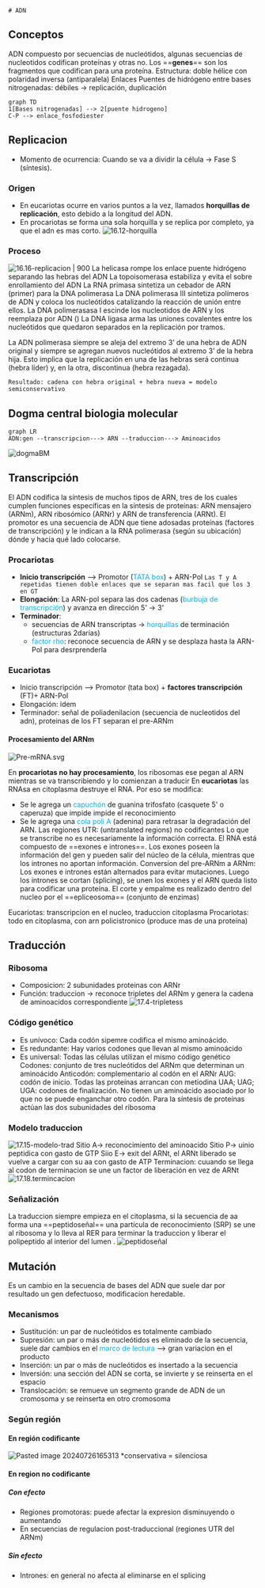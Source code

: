 	# ADN
## Conceptos
ADN compuesto por secuencias de nucleótidos, algunas secuencias de nucleotidos codifican proteínas y otras no.
Los ==**genes**== son los fragmentos que codifican para una proteína.
Estructura: doble hélice con polaridad inversa (antiparalela)
Enlaces
Puentes de hidrógeno entre bases nitrogenadas: débiles -> replicación, duplicación
```mermaid
graph TD 
1[Bases nitrogenadas] --> 2[puente hidrogeno]
C-P --> enlace_fosfodiester

```
## Replicacion
- Momento de ocurrencia: Cuando se va a dividir la célula -> Fase S (síntesis). 
### Origen
- En eucariotas ocurre en varios puntos a la vez, llamados **horquillas de replicación**, esto debido a la longitud del ADN. 
- En procariotas se forma una sola horquilla y se replica por completo, ya que el adn es mas corto.
![16.12-horquilla](attachments/16.12-horquilla.png)

### Proceso
![16.16-replicacion | 900](attachments/16.16-replicacion.png)
La helicasa rompe los enlace puente hidrógeno separando las hebras del ADN
La topoisomerasa estabiliza y evita el sobre enrollamiento del ADN
La RNA primasa sintetiza un cebador de ARN (primer) para la DNA polimerasa
La DNA polimerasa III sintetiza polímeros de ADN y coloca los nucleótidos catalizando la
reacción de unión entre ellos.
La DNA polimerasasa I escinde los nucleotidos de ARN y los reemplaza por ADN ([](../1%20Bioquimica/Biomoleculas.md#Tabla%20comparativa||Comparación))
La DNA ligasa arma las uniones covalentes entre los nucleótidos que quedaron separados
en la replicación por tramos.

La ADN polimerasa siempre se aleja del extremo 3’ de una hebra de ADN original y siempre se
agregan nuevos nucleótidos al extremo 3’ de la hebra hija. Esto implica que la replicación en
una de las hebras será continua (hebra líder) y, en la otra, discontinua (hebra rezagada).

	Resultado: cadena con hebra original + hebra nueva = modelo semiconservativo


## Dogma central biologia molecular
```mermaid
graph LR
ADN:gen --transcripcion---> ARN --traduccion---> Aminoacidos
```
![dogmaBM](attachments/dogmaBM.png)
## Transcripción
El ADN codifica la síntesis de muchos tipos de ARN, tres de los cuales cumplen funciones específicas en la síntesis de proteínas: ARN mensajero (ARNm), ARN ribosómico (ARNr) y ARN de transferencia (ARNt).
El promotor es una secuencia de ADN que tiene adosadas proteínas (factores de transcripción) y le indican a la RNA polimerasa (según su ubicación) dónde y hacia qué lado colocarse.
### Procariotas
- **Inicio transcripción** --> Promotor (<font color="#00b0f0">TATA box</font>) + ARN-Pol
	`Las T y A repetidas tienen doble enlaces que se separan mas facil que los 3 en GT`
- **Elongación**:  La ARN-pol separa las dos cadenas (<font color="#00b0f0">burbuja de transcripción</font>) y avanza en dirección 5' -> 3'
- **Terminador**:
	- secuencias de ARN transcriptas -> <font color="#00b0f0">horquillas</font> de terminación (estructuras 2darias)
	- <font color="#00b0f0">factor rho</font>: reconoce secuencia de ARN y se desplaza hasta la ARN-Pol para desrprenderla

### Eucariotas
- Inicio transcripción --> Promotor (tata box) + **factores transcripción** (FT)+ ARN-Pol 
- Elongación: idem
- Terminador: señal de poliadenilacion (secuencia de nucleotidos del adn), proteinas de los FT separan el pre-ARNm
#### Procesamiento del ARNm
![Pre-mRNA.svg](attachments/Pre-mRNA.svg.png)

En **procariotas no hay procesamiento**, los ribosomas ese pegan al ARN mientras se va transcribiendo y lo comienzan a traducir
En **eucariotas** las RNAsa en citoplasma destruye el RNA. Por eso se modifica:
- Se le agrega un <font color="#00b0f0">capuchón</font> de guanina trifosfato (casquete 5' o caperuza) que impide impide el reconocimiento
- Se le agrega una <font color="#00b0f0">cola poli A</font> (adenina) para retrasar la degradación del ARN.
Las regiones UTR: (untranslated regions) no codificantes
Lo que se transcribe no es necesariamente la información correcta. El RNA está compuesto de ==exones e intrones==. 
Los exones poseen la información del gen y pueden salir del núcleo de la célula, mientras que los intrones no aportan información. 
Conversion del pre-ARNm a ARNm: Los exones e intrones están alternados para evitar mutaciones. Luego los intrones se cortan (splicing), se unen los exones y el ARN queda listo para codificar una proteína. 
El corte y empalme es realizado dentro del nucleo por el ==epliceosoma== (conjunto de enzimas)

Eucariotas: transcripcion en el nucleo, traduccion citoplasma
Procariotas: todo en citoplasma, con arn policistronico (produce mas de una proteína)

## Traducción
### Ribosoma
- Composicion: 2 subunidades proteinas con ARNr
- Función: traduccion -> reconoce tripletes del ARNm y genera la cadena de aminoacidos correspondiente
![17.4-tripletess](attachments/17.4-tripletess.png)
### Código genético
 - Es unívoco: Cada codón sipemre codifica el mismo aminoácido.
 - Es redundante: Hay varios codones que llevan al mismo aminoácido
 - Es universal: Todas las células utilizan el mismo código genético
Codones: conjunto de tres nucleótidos del ARNm que determinan un aminoácido
Anticodón: complementario al codón en el ARNr
AUG: codón de inicio. Todas las proteínas arrancan con metiodina
UAA; UAG; UGA: codones de finalización. No tienen un aminoácido asociado por lo que
no se puede enganchar otro codón.
Para la síntesis de proteínas actúan las dos subunidades del ribosoma

### Modelo traduccion
![17.15-modelo-trad](attachments/17.15-modelo-trad.png)
Sitio A-> reconocimiento del aminoacido
Sitio P-> uinio peptidica con gasto de GTP
Siio E-> exit del ARNt, el ARNt liberado se vuelve a cargar con su aa con gasto de ATP
Terminacion: cuuando se llega al codon de terminacion se une un factor de liberación en vez de ARNt
![17.18.termincacion](attachments/17.18.termincacion.png)
### Señalización
La traduccion siempre empieza en el citoplasma, si la secuencia de aa forma una ==peptidoseñal== una partícula de reconocimiento (SRP) se une al ribosoma y lo lleva al RER para terminar la traduccion y liberar el polipeptido al interior del lumen .
![peptidoseñal](attachments/peptidoseñal.png)
## Mutación
Es un cambio en la secuencia de bases del ADN que suele dar por resultado un gen defectuoso, modificacion heredable.
### Mecanismos
- Sustitución: un par de nucleótidos es totalmente cambiado
- Supresión: un par o más de nucleótidos es eliminado de la secuencia, suele dar cambios en el <font color="#00b0f0">marco de lectura</font> --> gran variacion en el producto
- Inserción: un par o más de nucleótidos es insertado a la secuencia
- Inversión: una sección del ADN se corta, se invierte y se reinserta en el espacio
- Translocación: se remueve un segmento grande de ADN de un cromosoma y se reinserta en otro cromosoma
### Según región
#### En región codificante
![Pasted image 20240726165313](attachments/Pasted%20image%2020240726165313.png)
*conservativa = silenciosa
#### En region no codificante
##### Con efecto
- Regiones promotoras: puede afectar la expresion disminuyendo o aumentando
- En secuencias de regulacion post-traduccional (regiones UTR del ARNm)
##### Sin efecto
- Intrones: en general no afecta al eliminarse en el splicing